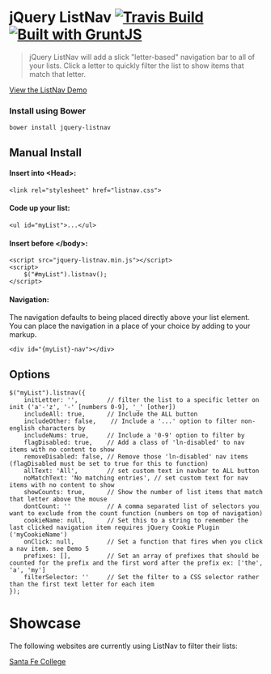 # jQuery ListNav [![Travis Build](https://travis-ci.org/esteinborn/jquery-listnav.png?branch=master)](https://travis-ci.org/esteinborn/jquery-listnav) [![Built with GruntJS](https://cdn.gruntjs.com/builtwith.png)](http://gruntjs.com)

> jQuery ListNav will add a slick "letter-based" navigation bar to all of your lists. Click a letter to quickly filter the list to show items that match that letter.

[View the ListNav Demo](http://esteinborn.github.io/jquery-listnav)

### Install using Bower

`bower install jquery-listnav`

## Manual Install
#### Insert into &lt;Head&gt;:
<pre><code>&lt;link rel="stylesheet" href="listnav.css"&gt;</code></pre>

#### Code up your list:
<pre><code>&lt;ul id="myList"&gt;...&lt;/ul&gt;</code></pre>

#### Insert before &lt;/body&gt;:
<pre><code>&lt;script src="jquery-listnav.min.js"&gt;&lt;/script>
&lt;script&gt;
	$("#myList").listnav();
&lt;/script&gt;</code></pre>

#### Navigation:

The navigation defaults to being placed directly above your list element. You can place the navigation in a place of your choice by adding to your markup.

<pre><code>&lt;div id="{myList}-nav"&gt;&lt;/div&gt;</code></pre>

## Options
<pre><code>$("myList").listnav({
    initLetter: '',        // filter the list to a specific letter on init ('a'-'z', '-' [numbers 0-9], '_' [other])
    includeAll: true,      // Include the ALL button
    includeOther: false,    // Include a '...' option to filter non-english characters by
    includeNums: true,     // Include a '0-9' option to filter by
    flagDisabled: true,    // Add a class of 'ln-disabled' to nav items with no content to show
    removeDisabled: false, // Remove those 'ln-disabled' nav items (flagDisabled must be set to true for this to function)
    allText: 'All',        // set custom text in navbar to ALL button
    noMatchText: 'No matching entries', // set custom text for nav items with no content to show
    showCounts: true,      // Show the number of list items that match that letter above the mouse
    dontCount: ''          // A comma separated list of selectors you want to exclude from the count function (numbers on top of navigation)
    cookieName: null,      // Set this to a string to remember the last clicked navigation item requires jQuery Cookie Plugin ('myCookieName')
    onClick: null,         // Set a function that fires when you click a nav item. see Demo 5
    prefixes: [],          // Set an array of prefixes that should be counted for the prefix and the first word after the prefix ex: ['the', 'a', 'my']
    filterSelector: ''     // Set the filter to a CSS selector rather than the first text letter for each item
});</code></pre>

# Showcase

The following websites are currently using ListNav to filter their lists:

[Santa Fe College](http://www.sfcollege.edu/az/)
